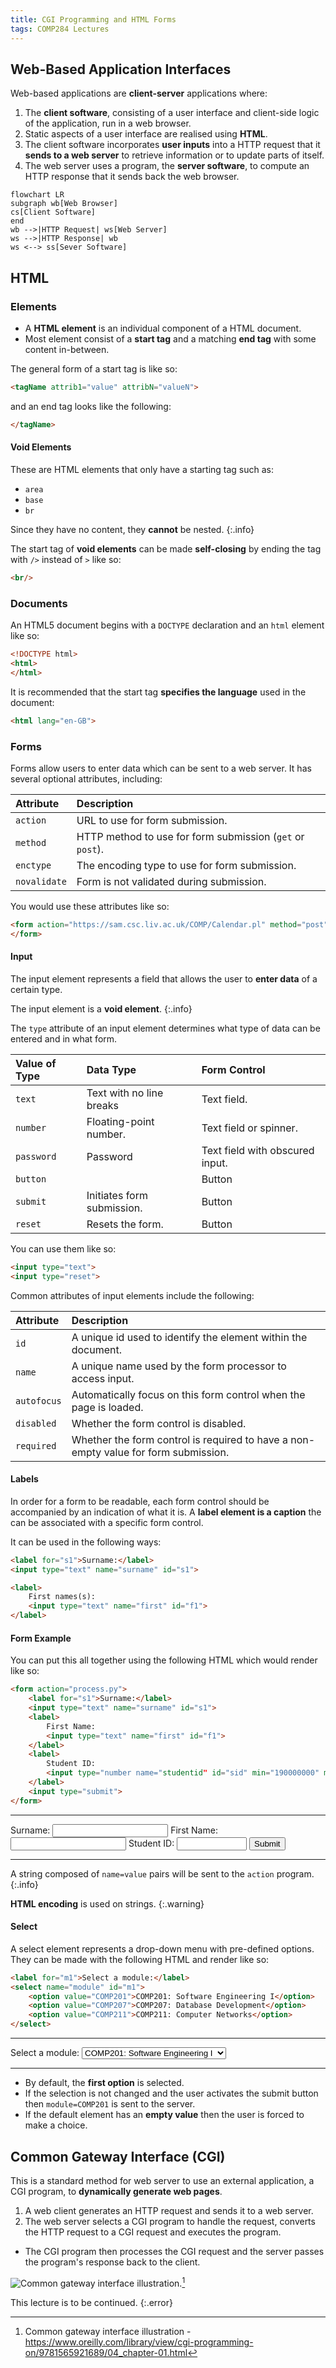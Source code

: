 ```yaml
---
title: CGI Programming and HTML Forms
tags: COMP284 Lectures
---
```

## Web-Based Application Interfaces
Web-based applications are **client-server** applications where:

1. The **client software**, consisting of a user interface and client-side logic of the application, run in a web browser.
1. Static aspects of a user interface are realised using **HTML**.
1. The client software incorporates **user inputs** into a HTTP request that it **sends to a web server** to retrieve information or to update parts of itself. 
1. The web server uses a program, the **server software**, to compute an HTTP response that it sends back the web browser.

```mermaid
flowchart LR
subgraph wb[Web Browser]
cs[Client Software]
end
wb -->|HTTP Request| ws[Web Server]
ws -->|HTTP Response| wb
ws <--> ss[Sever Software]
```

## HTML
### Elements

* A **HTML element** is an individual component of a HTML document. 
* Most element consist of a **start tag** and a matching **end tag** with some content in-between.

The general form of a start tag is like so:

```html
<tagName attrib1="value" attribN="valueN">
```

and an end tag looks like the following:

```html
</tagName>
```

#### Void Elements
These are HTML elements that only have a starting  tag such as:

* `area`
* `base`
* `br`

Since they have no content, they **cannot** be nested.
{:.info}

The start tag of **void elements** can be made **self-closing** by ending the tag with `/>` instead of `>` like so:

```html
<br/>
```

### Documents
An HTML5 document begins with a `DOCTYPE` declaration and an `html` element like so:

```html
<!DOCTYPE html>
<html>
</html>
```

It is recommended that the start tag **specifies the language** used in the document:

```html
<html lang="en-GB">
```

### Forms
Forms allow users to enter data which can be sent to a web server. It has several optional attributes, including:

| Attribute | Description |
| :-- | :-- |
| `action` | URL to use for form submission. |
| `method` | HTTP method to use for form submission (`get` or `post`). |
| `enctype` | The encoding type to use for form submission. |
| `novalidate` | Form is not validated during submission. |

You would use these attributes like so:

```html
<form action="https://sam.csc.liv.ac.uk/COMP/Calendar.pl" method="post" enctype="text/plain">
</form>
```

#### Input
The input element represents a field that allows the user to **enter data** of a certain type. 

The input element is a **void element**.
{:.info}

The `type` attribute of an input element determines what type of data can be entered and in what form. 

| Value of Type | Data Type | Form Control |
| :-- | :-- | :-- |
| `text` | Text with no line breaks | Text field. |
| `number` | Floating-point number. | Text field or spinner. |
| `password` | Password | Text field with obscured input. |
| `button` | | Button |
| `submit` | Initiates form submission. | Button |
| `reset` | Resets the form. | Button |

You can use them like so:

```html 
<input type="text">
<input type="reset">
```

Common attributes of input elements include the following:

| Attribute | Description |
| :-- | :-- |
| `id` | A unique id used to identify the element within the document. |
| `name` | A unique name used by the form processor to access input. |
| `autofocus` | Automatically focus on this form control when the page is loaded. |
| `disabled` | Whether the form control is disabled. |
| `required` | Whether the form control is required to have a non-empty value for form submission. |

#### Labels
In order for a form to be readable, each form control should be accompanied by an indication of what it is. A **label element is a caption** the can be associated with a specific form control. 

It can be used in the following ways:

```html
<label for="s1">Surname:</label>
<input type="text" name="surname" id="s1">
```

```html
<label>
	First names(s):
	<input type="text" name="first" id="f1">
</label>
```

#### Form Example
You can put this all together using the following HTML which would render like so:

```html
<form action="process.py">
	<label for="s1">Surname:</label>
	<input type="text" name="surname" id="s1">
	<label>
		First Name:
		<input type="text" name="first" id="f1">
	</label>
	<label>
		Student ID:
		<input type="number name="studentid" id="sid" min="190000000" max="999999999">
	</label>
	<input type="submit">
</form> 
```

---

<form action="">
	<label for="s1">Surname:</label>
	<input type="text" name="surname" id="s1">
	<label>
		First Name:
		<input type="text" name="first" id="f1">
	</label>
	<label>
		Student ID:
		<input type="number" name="studentid" id="sid" min="190000000" max="999999999">
	</label>
	<input type="submit">
</form>

---

A string composed of `name=value` pairs will be sent to the `action` program.
{:.info}

**HTML encoding** is used on strings.
{:.warning}

#### Select
A select element represents a drop-down menu with pre-defined options. They can be made with the following HTML and render like so:

```html
<label for="m1">Select a module:</label>
<select name="module" id="m1">
	<option value="COMP201">COMP201: Software Engineering I</option>
	<option value="COMP207">COMP207: Database Development</option>
	<option value="COMP211">COMP211: Computer Networks</option>
</select>
```

---

<label for="m1">Select a module:</label>
<select name="module" id="m1">
	<option value="COMP201">COMP201: Software Engineering I</option>
	<option value="COMP207">COMP207: Database Development</option>
	<option value="COMP211">COMP211: Computer Networks</option>
</select>

---

* By default, the **first option** is selected.
* If the selection is not changed and the user activates the submit button then `module=COMP201` is sent to the server.
* If the default element has an **empty value** then the user is forced to make a choice.

## Common Gateway Interface (CGI)
This is a standard method for web server to use an external application, a CGI program, to **dynamically generate web pages**.

1. A web client generates an HTTP request and sends it to a web server.
1. The web server selects a CGI program to handle the request, converts the HTTP request to a CGI request and executes the program.
* The CGI program then processes the CGI request and the server passes the program's response back to the client.

![Common gateway interface illustration.](https://www.oreilly.com/library/view/cgi-programming-on/9781565921689/images/ch01-f001.jpg)[^CGI]

[^CGI]: Common gateway interface illustration - https://www.oreilly.com/library/view/cgi-programming-on/9781565921689/04_chapter-01.html

This lecture is to be continued.
{:.error}